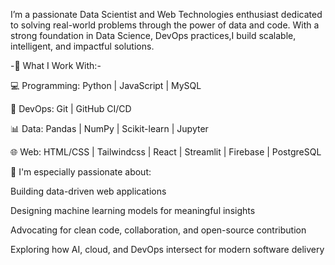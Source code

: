 
I’m a passionate Data Scientist and Web Technologies enthusiast dedicated to solving real-world problems through the power of data and code. With a strong foundation in Data Science, DevOps practices,I build scalable, intelligent, and impactful solutions.

-🔧 What I Work With:-

💻 Programming: Python | JavaScript | MySQL

🐳 DevOps: Git | GitHub CI/CD

📊 Data: Pandas | NumPy | Scikit-learn | Jupyter

🌐 Web: HTML/CSS | Tailwindcss | React | Streamlit | Firebase | PostgreSQL

🚀 I'm especially passionate about:

Building data-driven web applications

Designing machine learning models for meaningful insights

Advocating for clean code, collaboration, and open-source contribution

Exploring how AI, cloud, and DevOps intersect for modern software delivery


<!---
Mukungiisaac/Mukungiisaac is a ✨ special ✨ repository because its `README.md` (this file) appears on your GitHub profile.
You can click the Preview link to take a look at your changes.
--->

